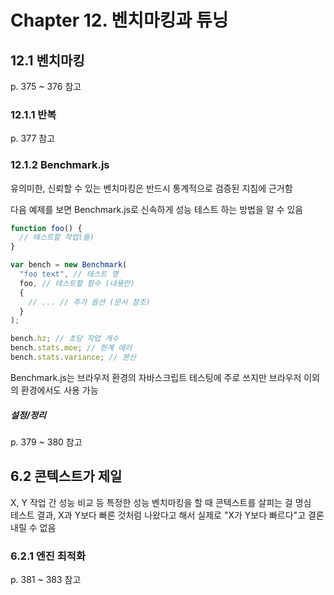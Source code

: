 # Chapter 12. 벤치마킹과 튜닝

## 12.1 벤치마킹

p. 375 ~ 376 참고

### 12.1.1 반복

p. 377 참고

### 12.1.2 Benchmark.js

유의미한, 신뢰할 수 있는 벤치마킹은 반드시 통계적으로 검증된 지침에 근거함

다음 예제를 보면 Benchmark.js로 신속하게 성능 테스트 하는 방법을 알 수 있음

```javascript
function foo() {
  // 테스트할 작업(들)
}

var bench = new Benchmark(
  "foo text", // 테스트 명
  foo, // 테스트할 함수 (내용만)
  {
    // ... // 추가 옵션 (문서 참조)
  }
);

bench.hz; // 초당 작업 개수
bench.stats.moe; // 한계 에러
bench.stats.variance; // 분산
```

Benchmark.js는 브라우저 환경의 자바스크립트 테스팅에 주로 쓰지만 브라우저 이외의 환경에서도 사용 가능

##### 설정/정리

p. 379 ~ 380 참고

## 6.2 콘텍스트가 제일

X, Y 작업 간 성능 비교 등 특정한 성능 벤치마킹을 할 때 콘텍스트를 살피는 걸 명심  
테스트 결과, X과 Y보다 빠른 것처럼 나왔다고 해서 실제로 "X가 Y보다 빠르다"고 결론 내릴 수 없음

### 6.2.1 엔진 최적화

p. 381 ~ 383 참고
